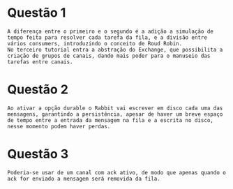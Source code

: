 # Questão 1
    A diferença entre o primeiro e o segundo é a adição a simulação de tempo feita para resolver cada tarefa da fila, e a divisão entre vários consumers, introduzindo o conceito de Roud Robin.
    No terceiro tutorial entra a abstração do Exchange, que possibilita a criação de grupos de canais, dando mais poder para o manuseio das tarefas entre canais.

# Questão 2
    Ao ativar a opção durable o Rabbit vai escrever em disco cada uma das mensagens, garantindo a persistência, apesar de haver um breve espaço de tempo entre a entrada da mensagem na fila e a escrita no disco, nesse momento podem haver perdas.

# Questão 3
    Poderia-se usar de um canal com ack ativo, de modo que apenas quando o ack for enviado a mensagem será removida da fila.